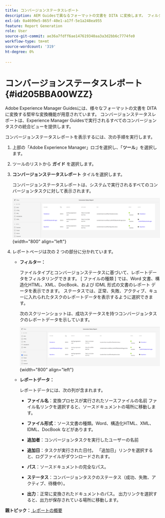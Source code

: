 ```yaml
---
title: コンバージョンステータスレポート
description: AEM Guidesで異なるフォーマットの文書を DITA に変換します。 フィルターを追加する方法、およびコンバージョンステータスレポートを表示する方法について説明します。
exl-id: 0a4699e5-865f-40e1-a17f-5e1a248ea955
feature: Report Generation
role: User
source-git-commit: ae36a7fdff6ae147619340aa3a3d2bb6c7774fe0
workflow-type: tm+mt
source-wordcount: '319'
ht-degree: 0%

---
```


# コンバージョンステータスレポート {#id205BBA00WZZ}

Adobe Experience Manager Guidesには、様々なフォーマットの文書を DITA に変換する堅牢な変換機能が用意されています。 コンバージョンステータスレポートは、Experience Manager Guidesで実行されるすべてのコンバージョンタスクの統合ビューを提供します。

コンバージョンステータスレポートを表示するには、次の手順を実行します。

1. 上部の「Adobe Experience Manager」ロゴを選択し、「**ツール**」を選択します。

1. ツールのリストから **ガイド** を選択します。

1. **コンバージョンステータスレポート** タイルを選択します。

   コンバージョンステータスレポートは、システムで実行されるすべてのコンバージョンタスクに対して表示されます。

   ![](images/conversion-status-report-new.png){width="800" align="left"}

1. レポートページは次の 2 つの部分に分かれています。

   - **フィルター：**

     ファイルタイプとコンバージョンステータスに基づいて、レポートデータをフィルタリングできます。 [ ファイルの種類 ] では、Word 文書、構造化HTML、XML、DocBook、および IDML 形式の文書のレポート データを表示できます。 ステータスでは、正常、失敗、アクティブ、キューに入れられたタスクのレポートデータを表示するように選択できます。

     次のスクリーンショットは、成功ステータスを持つコンバージョンタスクのレポートデータを示しています。

     ![](images/conversion-report-failed-active-queued-new.png){width="800" align="left"}

   - **レポートデータ：**

     レポートデータには、次の列が含まれます。

      - **ファイル名**：変換プロセスが実行されたソースファイルの名前 ファイル名リンクを選択すると、ソースドキュメントの場所に移動します。

      - **ファイル形式**：ソース文書の種類。Word、構造化HTML、XML、IDML、DocBook などがあります。

      - **追加者**：コンバージョンタスクを実行したユーザーの名前

      - **追加日**：タスクが実行された日付。 「追加日」リンクを選択すると、ログファイルがダウンロードされます。

      - **パス**：ソースドキュメントの完全なパス。

      - **ステータス**：コンバージョンタスクのステータス（成功、失敗、アクティブ、待機中）。

      - **出力**：正常に変換されたドキュメントのパス。 出力リンクを選択すると、出力が保存されている場所に移動します。


**親トピック：**[ レポートの概要 ](reports-intro.md)
